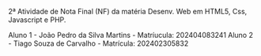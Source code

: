 2ª Atividade de Nota Final (NF) da matéria Desenv. Web em HTML5, Css, Javascript e PHP.

Aluno 1 - João Pedro da Silva Martins - Matríucula: 202404083241
Aluno 2 - Tiago Souza de Carvalho - Matrícula: 202402305832

